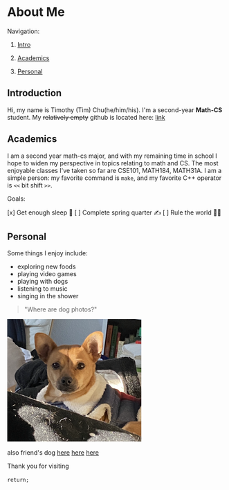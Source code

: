 # About Me
Navigation:

1. [Intro](#Introduction)

2. [Academics](#Academics)

3. [Personal](#Personal)

## Introduction
Hi, my name is Timothy (Tim) Chu(he/him/his). I'm a second-year **Math-CS** student. My ~~relatively empty~~ github is located here: [link](https://github.com/tea-mochi)


## Academics
I am a second year math-cs major, and with my remaining time in school I hope to widen my perspective in topics relating to math and CS.
The most enjoyable classes I've taken so far are CSE101, MATH184, MATH31A.
I am a simple person: my favorite command is `make`, and my favorite C++ operator is `<<` bit shift `>>`.

Goals:

[x] Get enough sleep 🛌
[ ] Complete spring quarter ✍
[ ] Rule the world 🧍‍♂️

## Personal
Some things I enjoy include:
* exploring new foods
* playing video games
* playing with dogs
* listening to music
* singing in the shower

>"Where are dog photos?"

![Image of dog](pics/dog4.png)

also friend's dog [here](pics/dog1.png) [here](pics/dog2.png) [here](pics/dog3.png)

Thank you for visiting

```return;```